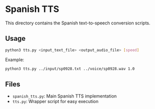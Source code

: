 # Spanish TTS

This directory contains the Spanish text-to-speech conversion scripts.

## Usage

```bash
python3 tts.py <input_text_file> <output_audio_file> [speed]
```

Example:
```bash
python3 tts.py ../input/sp0928.txt ../voice/sp0928.wav 1.0
```

## Files
- `spanish_tts.py`: Main Spanish TTS implementation
- `tts.py`: Wrapper script for easy execution
